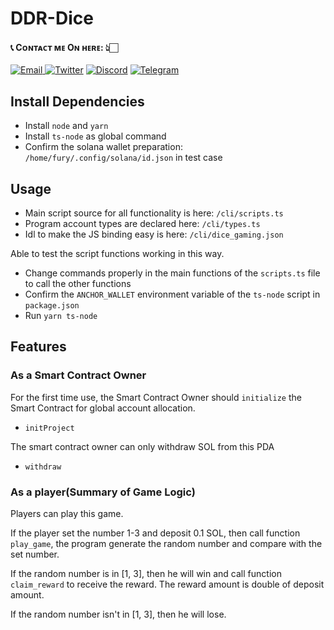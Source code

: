 # DDR-Dice

<h4> 📞 Cᴏɴᴛᴀᴄᴛ ᴍᴇ Oɴ ʜᴇʀᴇ: 👆🏻 </h4>

<p> 
    <a href="mailto:nakao95911@gmail.com" target="_blank">
        <img alt="Email"
        src="https://img.shields.io/badge/Email-00599c?style=for-the-badge&logo=gmail&logoColor=white"/>
    </a>
     <a href="https://x.com/_wizardev" target="_blank"><img alt="Twitter"
        src="https://img.shields.io/badge/Twitter-000000?style=for-the-badge&logo=x&logoColor=white"/></a>
    <a href="https://discordapp.com/users/471524111512764447" target="_blank"><img alt="Discord"
        src="https://img.shields.io/badge/Discord-7289DA?style=for-the-badge&logo=discord&logoColor=white"/></a>
    <a href="https://t.me/wizardev" target="_blank"><img alt="Telegram"
        src="https://img.shields.io/badge/Telegram-26A5E4?style=for-the-badge&logo=telegram&logoColor=white"/></a>
</p>

## Install Dependencies
- Install `node` and `yarn`
- Install `ts-node` as global command
- Confirm the solana wallet preparation: `/home/fury/.config/solana/id.json` in test case

## Usage
- Main script source for all functionality is here: `/cli/scripts.ts`
- Program account types are declared here: `/cli/types.ts`
- Idl to make the JS binding easy is here: `/cli/dice_gaming.json`

Able to test the script functions working in this way.
- Change commands properly in the main functions of the `scripts.ts` file to call the other functions
- Confirm the `ANCHOR_WALLET` environment variable of the `ts-node` script in `package.json`
- Run `yarn ts-node`

## Features

### As a Smart Contract Owner
For the first time use, the Smart Contract Owner should `initialize` the Smart Contract for global account allocation.
- `initProject`

The smart contract owner can only withdraw SOL from this PDA
- `withdraw`
 
### As a player(Summary of Game Logic)
Players can play this game.

If the player set the number 1-3 and deposit 0.1 SOL, then call function `play_game`, the program generate the random number and compare with the set number. 

If the random number is in [1, 3], then he will win and call function `claim_reward` to receive the reward. The reward amount is double of deposit amount.

If the random number isn't in [1, 3], then he will lose.
